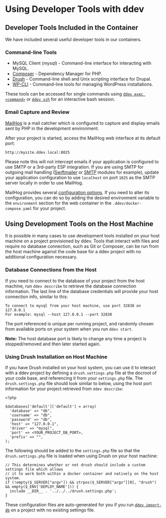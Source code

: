 <h1>Using Developer Tools with ddev</h1>

## Developer Tools Included in the Container
We have included several useful developer tools in our containers.

### Command-line Tools
- MySQL Client (mysql) - Command-line interface for interacting with MySQL.
- [Composer](https://getcomposer.org/) - Dependency Manager for PHP.
- [Drush](http://www.drush.org) - Command-line shell and Unix scripting interface for Drupal.
- [WP-CLI](http://wp-cli.org/) - Command-line tools for managing WordPress installations.

These tools can be accessed for single commands using [`ddev exec <command>`](cli-usage.md#executing-commands-in-containers) or [`ddev ssh`](cli-usage.md#ssh-into-containers) for an interactive bash session.

### Email Capture and Review

[MailHog](https://github.com/mailhog/MailHog) is a mail catcher which is configured to capture and display emails sent by PHP in the development environment.

After your project is started, access the MailHog web interface at its default port:

```
http://mysite.ddev.local:8025
```

Please note this will not intercept emails if your application is configured to use SMTP or a 3rd-party ESP integration. If you are using SMTP for outgoing mail handling ([Swiftmailer](https://www.drupal.org/project/swiftmailer) or [SMTP](https://www.drupal.org/project/smtp) modules for example), update your application configuration to use `localhost` on port `1025` as the SMTP server locally in order to use MailHog.

MailHog provides several [configuration options](https://github.com/mailhog/MailHog/blob/master/docs/CONFIG.md). If you need to alter its configuration, you can do so by adding the desired environment variable to the `environment` section for the web container in the `.ddev/docker-compose.yaml` for your project.

## Using Development Tools on the Host Machine

It is possible in many cases to use development tools installed on your host machine on a project provisioned by ddev. Tools that interact with files and require no database connection, such as Git or Composer, can be run from the host machine against the code base for a ddev project with no additional configuration necessary.

### Database Connections from the Host

If you need to connect to the database of your project from the host machine, run `ddev describe` to retrieve the database connection information. The last line of the database credentials will provide your host connection info, similar to this:

```
To connect to mysql from your host machine, use port 32838 on 127.0.0.1
For example: mysql --host 127.0.0.1 --port 32838
```

The port referenced is unique per running project, and randomly chosen from available ports on your system when you run `ddev start`.

**Note:** The host database port is likely to change any time a project is stopped/removed and then later started again.

### Using Drush Installation on Host Machine
If you have Drush installed on your host system, you can use it to interact with a ddev project by defining a `drush.settings.php` file at the docroot of your code base, and referencing it from your `settings.php` file. The `drush.settings.php` file should look similar to below, using the host port information for your project retrieved from `ddev describe`:

```
<?php

$databases['default']['default'] = array(
  'database' => "db",
  'username' => "db",
  'password' => "db",
  'host' => "127.0.0.1",
  'driver' => "mysql",
  'port' => <YOUR_PROJECT_DB_PORT>,
  'prefix' => "",
);
```

The following should be added to the `settings.php` file so that the `drush.settings.php` file is loaded when using Drush on your host machine:

```
// This determines whether or not drush should include a custom settings file which allows
// it to work both within a docker container and natively on the host system.
if (!empty($_SERVER["argv"]) && strpos($_SERVER["argv"][0], "drush") && empty($_ENV['DEPLOY_NAME'])) {
  include __DIR__ . '../../../drush.settings.php';
}
```

These configuration files are auto-generated for you if you run [`ddev import-db`](cli-usage.md#import-db) on a project with no existing settings file.
